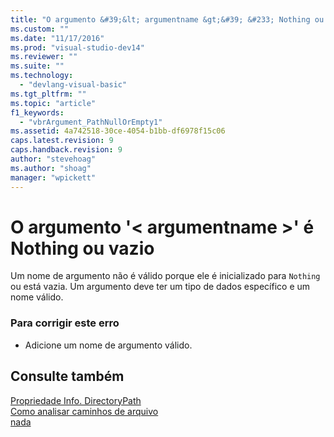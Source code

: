 ```yaml
---
title: "O argumento &#39;&lt; argumentname &gt;&#39; &#233; Nothing ou vazio | Microsoft Docs"
ms.custom: ""
ms.date: "11/17/2016"
ms.prod: "visual-studio-dev14"
ms.reviewer: ""
ms.suite: ""
ms.technology: 
  - "devlang-visual-basic"
ms.tgt_pltfrm: ""
ms.topic: "article"
f1_keywords: 
  - "vbrArgument_PathNullOrEmpty1"
ms.assetid: 4a742518-30ce-4054-b1bb-df6978f15c06
caps.latest.revision: 9
caps.handback.revision: 9
author: "stevehoag"
ms.author: "shoag"
manager: "wpickett"
---
```

# O argumento &#39;&lt; argumentname &gt;&#39; &#233; Nothing ou vazio
Um nome de argumento não é válido porque ele é inicializado para `Nothing` ou está vazia. Um argumento deve ter um tipo de dados específico e um nome válido.  
  
### Para corrigir este erro  
  
-   Adicione um nome de argumento válido.  
  
## Consulte também  
 [Propriedade Info. DirectoryPath](http://msdn.microsoft.com/pt-br/660586b9-638e-42a7-ae21-5eee34a3fccf)   
 [Como analisar caminhos de arquivo](../../visual-basic/developing-apps/programming/drives-directories-files/how-to-parse-file-paths.md)   
 [nada](../../visual-basic/language-reference/nothing.md)